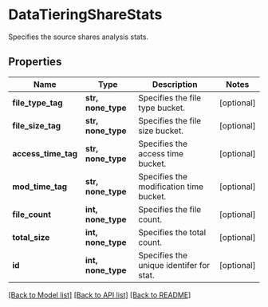 # DataTieringShareStats

Specifies the source shares analysis stats.

## Properties
Name | Type | Description | Notes
------------ | ------------- | ------------- | -------------
**file_type_tag** | **str, none_type** | Specifies the file type bucket. | [optional] 
**file_size_tag** | **str, none_type** | Specifies the file size bucket. | [optional] 
**access_time_tag** | **str, none_type** | Specifies the access time bucket. | [optional] 
**mod_time_tag** | **str, none_type** | Specifies the modification time bucket. | [optional] 
**file_count** | **int, none_type** | Specifies the file count. | [optional] 
**total_size** | **int, none_type** | Specifies the total count. | [optional] 
**id** | **int, none_type** | Specifies the unique identifer for stat. | [optional] 

[[Back to Model list]](../README.md#documentation-for-models) [[Back to API list]](../README.md#documentation-for-api-endpoints) [[Back to README]](../README.md)


